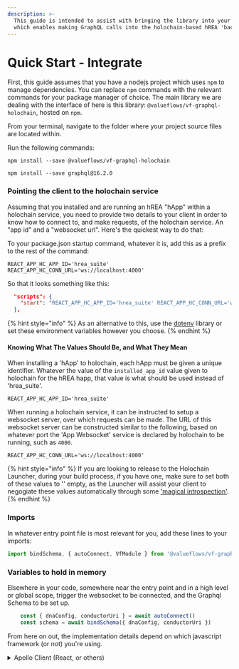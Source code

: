 ```yaml
---
description: >-
  This guide is intended to assist with bringing the library into your project
  which enables making GraphQL calls into the holochain-based hREA 'backend'.
---
```


# Quick Start - Integrate

First, this guide assumes that you have a nodejs project which uses `npm` to manage dependencies. You can replace `npm` commands with the relevant commands for your package manager of choice. The main library we are dealing with the interface of here is this library: `@valueflows/vf-graphql-holochain`, hosted on `npm`.

From your terminal, navigate to the folder where your project source files are located within.

Run the following commands:

`npm install --save @valueflows/vf-graphql-holochain`

`npm install --save graphql@16.2.0`

### Pointing the client to the holochain service

Assuming that you installed and are running an hREA "hApp" within a holochain service, you need to provide two details to your client in order to know how to connect to, and make requests, of the holochain service. An "app id" and a "websocket url". Here's the quickest way to do that:

To your package.json startup command, whatever it is, add this as a prefix to the rest of the command:

```
REACT_APP_HC_APP_ID='hrea_suite' REACT_APP_HC_CONN_URL='ws://localhost:4000'
```

So that it looks something like this:

```json
  "scripts": {
    "start": "REACT_APP_HC_APP_ID='hrea_suite' REACT_APP_HC_CONN_URL='ws://localhost:4000' node index.js"
  },
```

{% hint style="info" %}
As an alternative to this, use the [dotenv](https://www.npmjs.com/package/dotenv) library or set these environment variables however you choose.
{% endhint %}

#### Knowing What The Values Should Be, and What They Mean

When installing a 'hApp' to holochain, each hApp must be given a unique identifier. Whatever the value of the `installed_app_id` value given to holochain for the hREA happ, that value is what should be used instead of 'hrea\_suite'.

`REACT_APP_HC_APP_ID='hrea_suite'`&#x20;

When running a holochain service, it can be instructed to setup a websocket server, over which requests can be made. The URL of this websocket server can be constructed similar to the following, based on whatever port the 'App Websocket' service is declared by holochain to be running, such as `4000`.&#x20;

`REACT_APP_HC_CONN_URL='ws://localhost:4000'`

{% hint style="info" %}
If you are looking to release to the Holochain Launcher, during your build process, if you have one, make sure to set both of these values to '' empty, as the Launcher will assist your client to negogiate these values automatically through some ['magical introspection'](https://github.com/holochain/holochain-client-js/blob/cc9563ca5db448cd03f7e298e4fd71fc1625cbcd/src/environments/launcher.ts).&#x20;
{% endhint %}

### Imports

In whatever entry point file is most relevant for you, add these lines to your imports:

```javascript
import bindSchema, { autoConnect, VfModule } from '@valueflows/vf-graphql-holochain'
```

### Variables to hold in memory

Elsewhere in your code, somewhere near the entry point and in a high level or global scope, trigger the websocket to be connected, and the Graphql Schema to be set up.

```javascript
    const { dnaConfig, conductorUri } = await autoConnect()
    const schema = await bindSchema({ dnaConfig, conductorUri })
```

From here on out, the implementation details depend on which javascript framework (or not) you're using.

<details>

<summary>Apollo Client (React, or others)</summary>

In addition to the above, follow these additional steps.



Run this command:

`npm install --save @apollo/client@3.5.7`



In whatever entry point file is most relevant for you, add these lines to your imports:

```javascript
import {
  ApolloClient,
  ApolloProvider,
  InMemoryCache,
  NormalizedCacheObject,
  gql,
} from '@apollo/client'
import { SchemaLink } from '@apollo/client/link/schema'
```



Assuming that you have the variable `schema` defined in scope, as outlined in the initial section of this page, add the following line just after it.

```javascript
const link = new SchemaLink({ schema })
const cache = new InMemoryCache()
const client = new ApolloClient({
  cache: cache,
  link: link,
})
```

Everything is configured now, and you're ready to make your first requests!&#x20;

To continue with this, see Step 4 and beyond in this @apollo/client getting started tutorial: [https://www.apollographql.com/docs/react/get-started](https://www.apollographql.com/docs/react/get-started)



</details>
